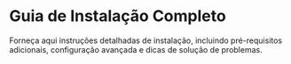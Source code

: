 # Guia de Instalação Completo

Forneça aqui instruções detalhadas de instalação, incluindo pré-requisitos adicionais, configuração avançada e dicas de solução de problemas.

